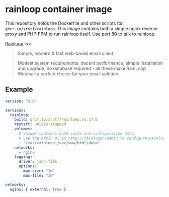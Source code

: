 # rainloop container image

This repository holds the Dockerfile and other scripts for `ghcr.io/xrstf/rainloop`.
This image contains both a simple nginx reverse proxy and PHP-FPM to run rainloop
itself. Use port 80 to talk to rainloop.

[Rainloop](https://github.com/RainLoop/rainloop-webmail) is a

> Simple, modern & fast web-based email client
>
> Modest system requirements, decent performance, simple installation and upgrade,
> no database required - all these make RainLoop Webmail a perfect choice for your
> email solution.

## Example

```yaml
version: "3.8"

services:
  rainloop:
    build: ghcr.io/xrstf/rainloop:v1.17.0
    restart: unless-stopped
    volumes:
      # Volume contains both cache and configuration data;
      # use the Admin UI on http://rainloop/?admin to configure Rainloop
      - "/var/rainloop:/var/www/html/data"
    networks:
      - nginx
    logging:
      driver: json-file
      options:
        max-size: "1m"
        max-file: "10"

networks:
  nginx: { external: true }
```
